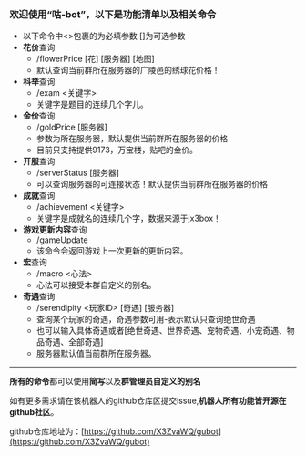 ### 欢迎使用“咕-bot”，以下是功能清单以及相关命令

- 以下命令中<>包裹的为必填参数 []为可选参数
- **花价**查询
  - /flowerPrice [花] [服务器] [地图]
  - 默认查询当前群所在服务器的广陵邑的绣球花价格！
- **科举**查询
  - /exam <关键字>
  - 关键字是题目的连续几个字儿。
- **金价**查询
  - /goldPrice [服务器]
  - 参数为所在服务器，默认提供当前群所在服务器的价格
  - 目前只支持提供9173，万宝楼，贴吧的金价。
- **开服**查询
  - /serverStatus [服务器]
  - 可以查询服务器的可连接状态！默认提供当前群所在服务器的价格
- **成就**查询
  - /achievement <关键字>
  - 关键字是成就名的连续几个字，数据来源于jx3box！
- **游戏更新内容**查询
  - /gameUpdate
  - 该命令会返回游戏上一次更新的更新内容。
- **宏**查询
  - /macro <心法>
  - 心法可以接受本群自定义的别名。
- **奇遇**查询
  - /serendipity <玩家ID> [奇遇] [服务器]
  - 查询某个玩家的奇遇，奇遇参数可用-表示默认只查询绝世奇遇
  - 也可以输入具体奇遇或者[绝世奇遇、世界奇遇、宠物奇遇、小宠奇遇、物品奇遇、全部奇遇]
  - 服务器默认值当前群所在服务器。
  
---

**所有的命令**都可以使用**简写**以及**群管理员自定义的别名**

如有更多需求请在该机器人的github仓库区提交issue,**机器人所有功能皆开源在github社区**。

github仓库地址为：[https://github.com/X3ZvaWQ/gubot](https://github.com/X3ZvaWQ/gubot)

